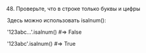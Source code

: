 48. Проверьте, что в строке только буквы и цифры

Здесь можно использовать isalnum():

'123abc...'.isalnum()
#=> False

'123abc'.isalnum()
#=> True